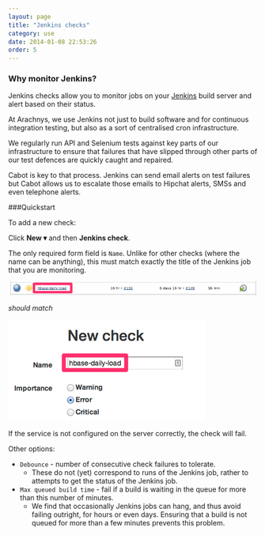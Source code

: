 ```yaml
---
layout: page
title: "Jenkins checks"
category: use
date: 2014-01-08 22:53:26
order: 5
---
```

### Why monitor Jenkins?

Jenkins checks allow you to monitor jobs on your [Jenkins](http://jenkinsci.org) build server and alert based on their status.

At Arachnys, we use Jenkins not just to build software and for continuous integration testing, but also as a sort of centralised cron infrastructure.

We regularly run API and Selenium tests against key parts of our infrastructure to ensure that failures that have slipped through other parts of our test defences are quickly caught and repaired.

Cabot is key to that process. Jenkins can send email alerts on test failures but Cabot allows us to escalate those emails to Hipchat alerts, SMSs and even telephone alerts.

###Quickstart

To add a new check:

Click **New ▾** and then **Jenkins check**.

The only required form field is `Name`. Unlike for other checks (where the name can be anything), this must match exactly the title of the Jenkins job that you are monitoring.

![Jenkins dashboard](/images/jenkins-dashboard-status.png)

*should match*

![Jenkins check name](/images/jenkins-check-name.png)

If the service is not configured on the server correctly, the check will fail.

Other options:

*   `Debounce` - number of consecutive check failures to tolerate.
    *   These do not (yet) correspond to runs of the Jenkins job, rather to attempts to get the status of the Jenkins job.
*   `Max queued build time` - fail if a build is waiting in the queue for more than this number of minutes.
    *   We find that occasionally Jenkins jobs can hang, and thus avoid failing outright, for hours or even days. Ensuring that a build is not queued for more than a few minutes prevents this problem.